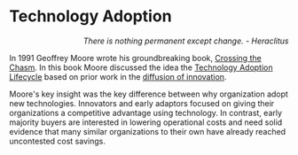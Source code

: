 # Technology Adoption

<div style="text-align: right"><i>
There is nothing permanent except change. - Heraclitus
</i></div>

In 1991 Geoffrey Moore wrote his groundbreaking book, [Crossing the Chasm](https://en.wikipedia.org/wiki/Crossing_the_Chasm).  In this book Moore discussed the idea the [Technology Adoption Lifecycle](https://en.wikipedia.org/wiki/Technology_adoption_life_cycle) based on prior work in the [diffusion of innovation](https://en.wikipedia.org/wiki/Diffusion_of_innovations).



Moore's key insight was the key difference between why organization adopt new technologies.
Innovators and early adaptors focused on giving their organizations a competitive advantage using technology.  In contrast, early majority buyers are interested in lowering operational costs and need solid evidence that many similar organizations to their own have already reached uncontested cost savings.

